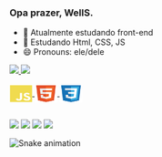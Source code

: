 ### Opa prazer, WellS.

- 🔭 Atualmente estudando front-end
- 🌱 Estudando Html, CSS, JS
- 😄 Pronouns: ele/dele

<div>
  <a href="https://github.com/SamwellSh">
  <img height="180em" src="https://github-readme-stats.vercel.app/api?username=SamwellSh&show_icons=true&theme=dark&include_all_commits=true&count_private=true"/>
  <img height="180em" src="https://github-readme-stats.vercel.app/api/top-langs/?username=SamwellSh&layout=compact&langs_count=7&theme=dark"/>
</div>
<div style="display: inline_block"><br>
  <img align="center" alt="Wells-Js" height="30" width="40" src="https://raw.githubusercontent.com/devicons/devicon/master/icons/javascript/javascript-plain.svg">
  <img align="center" alt="Wells-HTML" height="30" width="40" src="https://raw.githubusercontent.com/devicons/devicon/master/icons/html5/html5-original.svg">
  <img align="center" alt="Wells-CSS" height="30" width="40" src="https://raw.githubusercontent.com/devicons/devicon/master/icons/css3/css3-original.svg">
</div>
  
 ##
  
<div> 
  <a href="https://www.youtube.com/channel/UCoht38ZnmGMM3I8mEDZYXXQ" target="_blank"><img src="https://img.shields.io/badge/YouTube-FF0000?style=for-the-badge&logo=youtube&logoColor=white" target="_blank"></a>
  <a href="https://www.instagram.com/samueltks_" target="_blank"><img src="https://img.shields.io/badge/-Instagram-%23E4405F?style=for-the-badge&logo=instagram&logoColor=white" target="_blank"></a>
 	<a href="https://www.twitch.tv/samucak_" target="_blank"><img src="https://img.shields.io/badge/Twitch-9146FF?style=for-the-badge&logo=twitch&logoColor=white" target="_blank"></a>
  <a href = "mailto:alexandresamueljmd@gmail.com"><img src="https://img.shields.io/badge/-Gmail-%23333?style=for-the-badge&logo=gmail&logoColor=white" target="_blank"></a>

![Snake animation](https://github.com/SamwellSh/SamwellSh/blob/output/github-contribution-grid-snake.svg)
  
  
